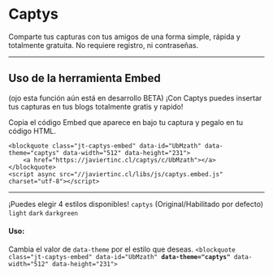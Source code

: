 # Captys
Comparte tus capturas con tus amigos de una forma simple, rápida y totalmente gratuita. No requiere registro, ni contraseñas.

---

## Uso de la herramienta Embed

(ojo esta función aún está en desarrollo BETA)
¡Con Captys puedes insertar tus capturas en tus blogs totalmente gratis y rapido!

Copia el código Embed que aparece en bajo tu captura y pegalo en tu código HTML.
```
<blockquote class="jt-captys-embed" data-id="UbMzath" data-theme="captys" data-width="512" data-height="231">
    <a href="https://javiertinc.cl/captys/c/UbMzath"></a>
</blockquote>
<script async src="//javiertinc.cl/libs/js/captys.embed.js" charset="utf-8"></script>
```
---

¡Puedes elegir 4 estilos disponibles!
```captys``` (Original/Habilitado por defecto)
```light```
```dark```
```darkgreen```

#### Uso:
Cambia el valor de ```data-theme``` por el estilo que deseas.
```<blockquote class="jt-captys-embed" data-id="UbMzath" ```**``` data-theme="captys" ```**``` data-width="512" data-height="231">```
```
